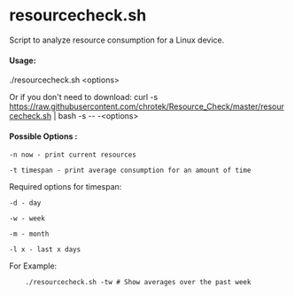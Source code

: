 # resourcecheck.sh

Script to analyze resource consumption for a Linux device. 

#### Usage:

./resourcecheck.sh \<options>

Or if you don't need to download:
curl -s https://raw.githubusercontent.com/chrotek/Resource_Check/master/resourcecheck.sh | bash -s -- -\<options>


#### Possible Options :

    -n now - print current resources

    -t timespan - print average consumption for an amount of time

  Required options for timespan:
  
    -d - day
    
    -w - week
    
    -m - month
    
    -l x - last x days

  For Example:
  
        ./resourcecheck.sh -tw # Show averages over the past week
